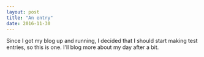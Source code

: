 ```yaml
---
layout: post
title: "An entry"
date: 2016-11-30
---
```


Since I got my blog up and running, I decided that I should start making test entries, so this is one. I'll blog more about my day after a bit.
